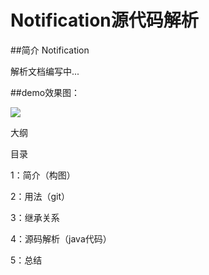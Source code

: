 # Notification源代码解析

##简介
Notification






解析文档编写中...

##demo效果图：

<img src="https://github.com/Allyns/NotificationAnalysis/blob/master/Untitled.gif"/>


大纲

目录

1：简介（构图）

2：用法（git）

3：继承关系

4：源码解析（java代码）

5：总结
